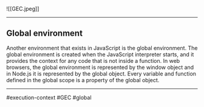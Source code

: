 ![[GEC.jpeg]]
***
## Global environment

Another environment that exists in JavaScript is the global environment. The global environment is created when the JavaScript interpreter starts, and it provides the context for any code that is not inside a function. In web browsers, the global environment is represented by the window object and in Node.js it is represented by the global object. Every variable and function defined in the global scope is a property of the global object.
***


#execution-context #GEC #global

